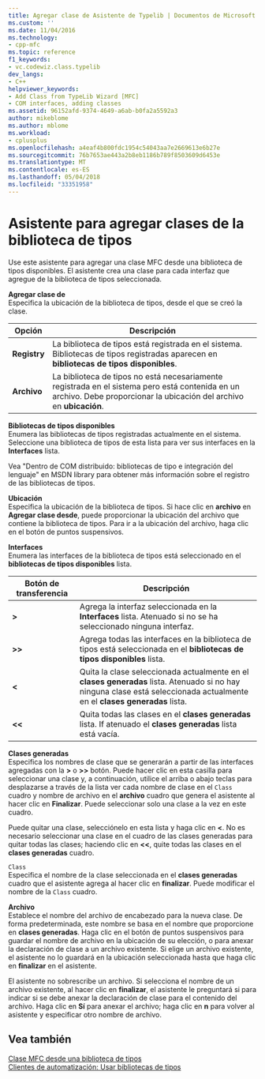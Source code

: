 ```yaml
---
title: Agregar clase de Asistente de Typelib | Documentos de Microsoft
ms.custom: ''
ms.date: 11/04/2016
ms.technology:
- cpp-mfc
ms.topic: reference
f1_keywords:
- vc.codewiz.class.typelib
dev_langs:
- C++
helpviewer_keywords:
- Add Class from TypeLib Wizard [MFC]
- COM interfaces, adding classes
ms.assetid: 96152afd-9374-4649-a6ab-b0fa2a5592a3
author: mikeblome
ms.author: mblome
ms.workload:
- cplusplus
ms.openlocfilehash: a4eaf4b800fdc1954c54043aa7e2669613e6b27e
ms.sourcegitcommit: 76b7653ae443a2b8eb1186b789f8503609d6453e
ms.translationtype: MT
ms.contentlocale: es-ES
ms.lasthandoff: 05/04/2018
ms.locfileid: "33351958"
---
```

# <a name="add-class-from-typelib-wizard"></a>Asistente para agregar clases de la biblioteca de tipos
Use este asistente para agregar una clase MFC desde una biblioteca de tipos disponibles. El asistente crea una clase para cada interfaz que agregue de la biblioteca de tipos seleccionada.  
  
 **Agregar clase de**  
 Especifica la ubicación de la biblioteca de tipos, desde el que se creó la clase.  
  
|Opción|Descripción|  
|------------|-----------------|  
|**Registry**|La biblioteca de tipos está registrada en el sistema. Bibliotecas de tipos registradas aparecen en **bibliotecas de tipos disponibles**.|  
|**Archivo**|La biblioteca de tipos no está necesariamente registrada en el sistema pero está contenida en un archivo. Debe proporcionar la ubicación del archivo en **ubicación**.|  
  
 **Bibliotecas de tipos disponibles**  
 Enumera las bibliotecas de tipos registradas actualmente en el sistema. Seleccione una biblioteca de tipos de esta lista para ver sus interfaces en la **Interfaces** lista.  
  
 Vea "Dentro de COM distribuido: bibliotecas de tipo e integración del lenguaje" en MSDN library para obtener más información sobre el registro de las bibliotecas de tipos.  
  
 **Ubicación**  
 Especifica la ubicación de la biblioteca de tipos. Si hace clic en **archivo** en **Agregar clase desde**, puede proporcionar la ubicación del archivo que contiene la biblioteca de tipos. Para ir a la ubicación del archivo, haga clic en el botón de puntos suspensivos.  
  
 **Interfaces**  
 Enumera las interfaces de la biblioteca de tipos está seleccionado en el **bibliotecas de tipos disponibles** lista.  
  
|Botón de transferencia|Descripción|  
|---------------------|-----------------|  
|**>**|Agrega la interfaz seleccionada en la **Interfaces** lista. Atenuado si no se ha seleccionado ninguna interfaz.|  
|**>>**|Agrega todas las interfaces en la biblioteca de tipos está seleccionada en el **bibliotecas de tipos disponibles** lista.|  
|**<**|Quita la clase seleccionada actualmente en el **clases generadas** lista. Atenuado si no hay ninguna clase está seleccionada actualmente en el **clases generadas** lista.|  
|**<\<**|Quita todas las clases en el **clases generadas** lista. If atenuado el **clases generadas** lista está vacía.|  
  
 **Clases generadas**  
 Especifica los nombres de clase que se generarán a partir de las interfaces agregadas con la **>** o **>>** botón. Puede hacer clic en esta casilla para seleccionar una clase y, a continuación, utilice el arriba o abajo teclas para desplazarse a través de la lista ver cada nombre de clase en el `Class` cuadro y nombre de archivo en el **archivo** cuadro que genera el asistente al hacer clic en  **Finalizar**. Puede seleccionar solo una clase a la vez en este cuadro.  
  
 Puede quitar una clase, selecciónelo en esta lista y haga clic en **<**. No es necesario seleccionar una clase en el cuadro de las clases generadas para quitar todas las clases; haciendo clic en **<<**, quite todas las clases en el **clases generadas** cuadro.  
  
 `Class`  
 Especifica el nombre de la clase seleccionada en el **clases generadas** cuadro que el asistente agrega al hacer clic en **finalizar**. Puede modificar el nombre de la `Class` cuadro.  
  
 **Archivo**  
 Establece el nombre del archivo de encabezado para la nueva clase. De forma predeterminada, este nombre se basa en el nombre que proporcione en **clases generadas**. Haga clic en el botón de puntos suspensivos para guardar el nombre de archivo en la ubicación de su elección, o para anexar la declaración de clase a un archivo existente. Si elige un archivo existente, el asistente no lo guardará en la ubicación seleccionada hasta que haga clic en **finalizar** en el asistente.  
  
 El asistente no sobrescribe un archivo. Si selecciona el nombre de un archivo existente, al hacer clic en **finalizar**, el asistente le preguntará si para indicar si se debe anexar la declaración de clase para el contenido del archivo. Haga clic en **Sí** para anexar el archivo; haga clic en **n** para volver al asistente y especificar otro nombre de archivo.  
  
## <a name="see-also"></a>Vea también  
 [Clase MFC desde una biblioteca de tipos](../../mfc/reference/adding-an-mfc-class-from-a-type-library.md)   
 [Clientes de automatización: Usar bibliotecas de tipos](../../mfc/automation-clients-using-type-libraries.md)

